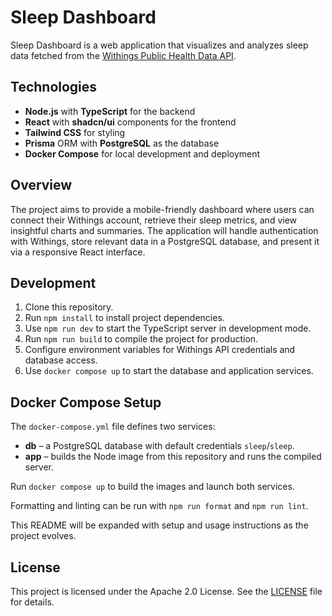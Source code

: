 # Sleep Dashboard

Sleep Dashboard is a web application that visualizes and analyzes sleep data fetched from the [Withings Public Health Data API](https://developer.withings.com/developer-guide/v3/integration-guide/public-health-data-api/public-health-data-api-overview/).

## Technologies

- **Node.js** with **TypeScript** for the backend
- **React** with **shadcn/ui** components for the frontend
- **Tailwind CSS** for styling
- **Prisma** ORM with **PostgreSQL** as the database
- **Docker Compose** for local development and deployment

## Overview

The project aims to provide a mobile-friendly dashboard where users can connect their Withings account, retrieve their sleep metrics, and view insightful charts and summaries. The application will handle authentication with Withings, store relevant data in a PostgreSQL database, and present it via a responsive React interface.

## Development

1. Clone this repository.
2. Run `npm install` to install project dependencies.
3. Use `npm run dev` to start the TypeScript server in development mode.
4. Run `npm run build` to compile the project for production.
5. Configure environment variables for Withings API credentials and database access.
6. Use `docker compose up` to start the database and application services.

## Docker Compose Setup

The `docker-compose.yml` file defines two services:

- **db** – a PostgreSQL database with default credentials `sleep`/`sleep`.
- **app** – builds the Node image from this repository and runs the compiled server.

Run `docker compose up` to build the images and launch both services.

Formatting and linting can be run with `npm run format` and `npm run lint`.

This README will be expanded with setup and usage instructions as the project evolves.

## License

This project is licensed under the Apache 2.0 License. See the [LICENSE](LICENSE) file for details.
